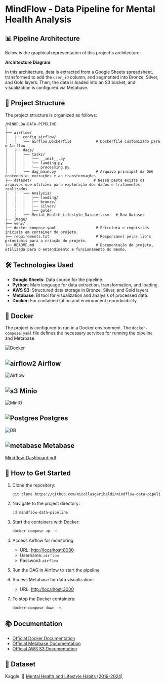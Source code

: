 # MindFlow - Data Pipeline for Mental Health Analysis

## 📊 Pipeline Architecture
Below is the graphical representation of this project's architecture:

**Architecture Diagram**

In this architecture, data is extracted from a Google Sheets spreadsheet, transformed to add the `user_id` column, and segmented into Bronze, Silver, and Gold layers. Then, the data is loaded into an S3 bucket, and visualization is configured via Metabase.

## 📂 Project Structure
The project structure is organized as follows:

```
/MINDFLOW-DATA-PIPELINE
│
├── airflow/
│   ├── config_airflow/
│   │   └── airflow.Dockerfile           # Dockerfile customizado para o Airflow
│   ├── dags/
│   │   ├── tasks/
│   │   |   └── __init__.py
│   │   |   └── landing.py
│   │   |   └── processing.py        
│   │   └── dag_main.py                  # Arquivo principal da DAG contendo as extrações e as transformações
├── dataset/                            # Nessa pasta existe os arquivos que utilizei para exploração dos dados e tratamentos realizados
│   |   ├── Analysis/
│   |   |   ├── landing/
│   |   |   ├── bronze/
│   |   |   ├── silver/
│   |   |   ├── gold/
│   |   └── Mental_Health_Lifestyle_Dataset.csv   # Raw Dataset
├── image/                            
├── venv/
├── docker-compose.yaml                  # Estrutura e requisitos iniciais em container do projeto.
├── requirements.txt                     # Responsavel pelas lib's principais para a criação do projeto.
├── README.md                            # Documentação do projeto, utilizada para o entendimento e funcionamento do mesmo.
```

## 🛠️ Technologies Used
- **Google Sheets**: Data source for the pipeline.
- **Python**: Main language for data extraction, transformation, and loading.
- **AWS S3**: Structured data storage in Bronze, Silver, and Gold layers.
- **Metabase**: BI tool for visualization and analysis of processed data.
- **Docker**: For containerization and environment reproducibility.

## 🐳 Docker
The project is configured to run in a Docker environment. The `docker-compose.yaml` file defines the necessary services for running the pipeline and Metabase.

![Docker](https://github.com/user-attachments/assets/759bbcfa-e349-4687-ac15-b12ea1a53488)

## ![airflow2](https://github.com/user-attachments/assets/159a8038-6bf5-43fd-b0b1-328a6896b0f6) Airflow

![Airflow](https://github.com/user-attachments/assets/0c5b4195-2f2d-4f79-8de8-060a2cd343a7)

## ![s3](https://github.com/user-attachments/assets/5a767046-d971-4b7d-97f2-02bb641f4b30) Minio

![MinIO](https://github.com/user-attachments/assets/3343c493-87e0-463d-92a4-ee8a3802cc86)

## ![Postgres](https://github.com/user-attachments/assets/79b963dc-9ced-4aa1-b2bd-880588012a6f) Postgres

![DB](https://github.com/user-attachments/assets/b897b181-a202-48f3-a9d0-a05fd1c8bad1)

## ![metabase](https://github.com/user-attachments/assets/aab28b91-2e03-408b-ac4c-54b40d4056ba) Metabase

[Mindflow-Dashboard.pdf](https://github.com/user-attachments/files/19514542/Mindflow-Dashboard.pdf)

## 🚀 How to Get Started
1. Clone the repository:
   ```bash
   git clone https://github.com/nicollasgaribaldi/mindflow-data-pipeline.git
   ```
2. Navigate to the project directory:
   ```bash
   cd mindflow-data-pipeline
   ```
3. Start the containers with Docker:
   ```bash
   docker-compose up -d
   ```
4. Access Airflow for monitoring:  
   - URL: [http://localhost:8080](http://localhost:8080)  
   - Username: `airflow`  
   - Password: `airflow`  

5. Run the DAG in Airflow to start the pipeline.  

6. Access Metabase for data visualization:  
   - URL: [http://localhost:3000](http://localhost:3000)

7. To stop the Docker containers:
   ```bash
   docker-compose down -v
   ```

## 📚 Documentation
- [Official Docker Documentation](https://docs.docker.com/)
- [Official Metabase Documentation](https://www.metabase.com/docs/)
- [Official AWS S3 Documentation](https://docs.aws.amazon.com/s3/index.html)

## **📜 Dataset**  
Kaggle: 🧠 [Mental Health and Lifestyle Habits (2019-2024)](https://www.kaggle.com/datasets/mental-health-and-lifestyle)
